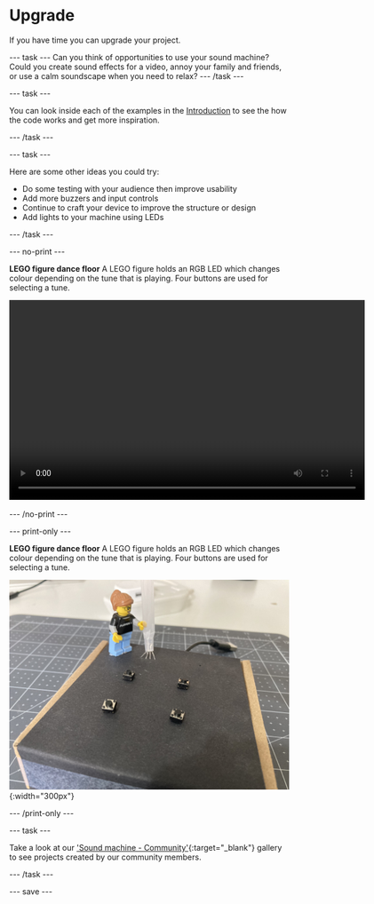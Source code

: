 # Upgrade

If you have time you can upgrade your project.

--- task ---
Can you think of opportunities to use your sound machine? Could you create sound effects for a video, annoy your family and friends, or use a calm soundscape when you need to relax?
--- /task ---



--- task ---

You can look inside each of the examples in the [Introduction](.) to see the how the code works and get more inspiration.

--- /task ---

--- task ---

Here are some other ideas you could try:
+ Do some testing with your audience then improve usability
+ Add more buzzers and input controls
+ Continue to craft your device to improve the structure or design
+ Add lights to your machine using LEDs

--- /task ---

--- no-print ---

**LEGO figure dance floor**
A LEGO figure holds an RGB LED which changes colour depending on the tune that is playing. Four buttons are used for selecting a tune. 

<video width="640" height="360" controls>
<source src="images/LEGO-dance-floor.mp4" type="video/mp4">
Your browser does not support WebM video, try FireFox or Chrome
</video>

--- /no-print ---

--- print-only ---

**LEGO figure dance floor**
A LEGO figure holds an RGB LED which changes colour depending on the tune that is playing. Four buttons are used for selecting a tune. 

![A LEGO figure is standing on a box with four buttons.](images/LEGO-dance-floor.jpeg){:width="300px"}

--- /print-only ---

--- task ---

Take a look at our 
['Sound machine - Community'](https://wke.lt/w/s/eMsc_S){:target="_blank"} gallery to see projects created by our community members.

--- /task ---

--- save ---